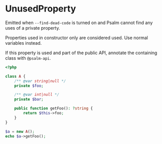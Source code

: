 # UnusedProperty

Emitted when `--find-dead-code` is turned on and Psalm cannot find any uses of a
private property.

Properties used in constructor only are considered used. Use normal variables instead.

If this property is used and part of the public API, annotate the containing
class with `@psalm-api`.

```php
<?php

class A {
    /** @var string|null */
    private $foo;

    /** @var int|null */
    private $bar;

    public function getFoo(): ?string {
        return $this->foo;
    }
}

$a = new A();
echo $a->getFoo();
```
